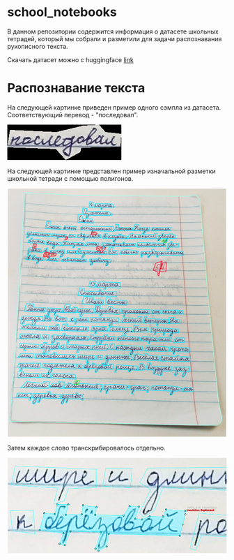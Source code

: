# school_notebooks

В данном репозитории содержится информация о датасете школьных тетрадей, который мы собрали 
и разметили для задачи распознавания рукописного текста.

Скачать датасет можно с huggingface [link](https://huggingface.co/datasets/sberbank-ai/school_notebooks_RU)

# Распознавание текста

На следующей картинке приведен пример одного сэмпла из датасета. Соответствующий перевод - "последовал".

![image](pics/460.png)

На следующей картинке представлен пример изначальной разметки школьной тетради  с помощью полигонов.

![image](pics/razmetka_list.png)

Затем каждое слово транскрибировалось отдельно.

![image](pics/razmetka_word.png)
